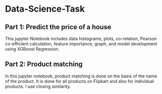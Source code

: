 # Data-Science-Task

## Part 1: Predict the price of a house
This jupyter Notebook includes data histograms, plots, co-relation, Pearson co-efficient calculation, feature importance, graph, and model development using XGBoost Regression.


## Part 2: Product matching
In this jupyter notebook, product matching is done on the basis of the name of the product. It is done for all products on Flipkart and also for individual products. I use closing similarity.
